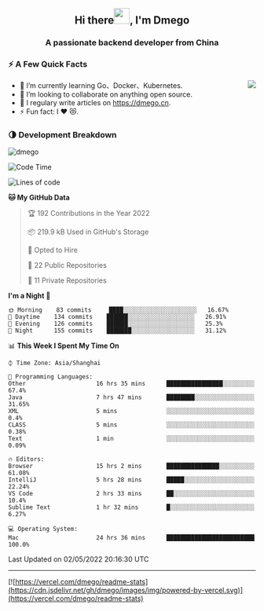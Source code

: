 <h2 align="center">Hi there<img src="https://cdn.jsdelivr.net/gh/dmego/images/img/Hi.gif" height="32" />, I'm Dmego </h2>
<h3 align="center">A passionate backend developer from China</h3>

### ⚡️ A Few Quick Facts

<img align="right" src="https://readme-stats-dmego.vercel.app/api?username=dmego&show_icons=true&icon_color=1573B3&hide_title=true&text_color=718096&bg_color=00000000&hide_border=true"/>

<ul>
    <li> 🌱 I’m currently learning Go、Docker、Kubernetes.</li>
    <li> 👯 I’m looking to collaborate on anything open source.</li>
    <li> 📝 I regulary write articles on <a href="https://dmego.cn">https://dmego.cn</a>.</li>
    <li> ⚡ Fun fact: I ❤️ 😻.</li>
</ul>

### 🌗 Development Breakdown

<img src="https://komarev.com/ghpvc/?username=dmego" alt="dmego" />

<!--START_SECTION:waka-->
![Code Time](http://img.shields.io/badge/Code%20Time-1%2C202%20hrs%2028%20mins-blue)

![Lines of code](https://img.shields.io/badge/From%20Hello%20World%20I%27ve%20Written-246%20Thousand%20lines%20of%20code-blue)

**🐱 My GitHub Data** 

> 🏆 192 Contributions in the Year 2022
 > 
> 📦 219.9 kB Used in GitHub's Storage 
 > 
> 💼 Opted to Hire
 > 
> 📜 22 Public Repositories 
 > 
> 🔑 11 Private Repositories  
 > 
**I'm a Night 🦉** 

```text
🌞 Morning    83 commits     ████░░░░░░░░░░░░░░░░░░░░░   16.67% 
🌆 Daytime    134 commits    ██████░░░░░░░░░░░░░░░░░░░   26.91% 
🌃 Evening    126 commits    ██████░░░░░░░░░░░░░░░░░░░   25.3% 
🌙 Night      155 commits    ███████░░░░░░░░░░░░░░░░░░   31.12%

```


📊 **This Week I Spent My Time On** 

```text
⌚︎ Time Zone: Asia/Shanghai

💬 Programming Languages: 
Other                    16 hrs 35 mins      ████████████████░░░░░░░░░   67.4% 
Java                     7 hrs 47 mins       ████████░░░░░░░░░░░░░░░░░   31.65% 
XML                      5 mins              ░░░░░░░░░░░░░░░░░░░░░░░░░   0.4% 
CLASS                    5 mins              ░░░░░░░░░░░░░░░░░░░░░░░░░   0.38% 
Text                     1 min               ░░░░░░░░░░░░░░░░░░░░░░░░░   0.09%

🔥 Editors: 
Browser                  15 hrs 2 mins       ███████████████░░░░░░░░░░   61.08% 
IntelliJ                 5 hrs 28 mins       █████░░░░░░░░░░░░░░░░░░░░   22.24% 
VS Code                  2 hrs 33 mins       ██░░░░░░░░░░░░░░░░░░░░░░░   10.4% 
Sublime Text             1 hr 32 mins        █░░░░░░░░░░░░░░░░░░░░░░░░   6.27%

💻 Operating System: 
Mac                      24 hrs 36 mins      █████████████████████████   100.0%

```


 Last Updated on 02/05/2022 20:16:30 UTC
<!--END_SECTION:waka-->

---

[![https://vercel.com/dmego/readme-stats](https://cdn.jsdelivr.net/gh/dmego/images/img/powered-by-vercel.svg)](https://vercel.com/dmego/readme-stats)

